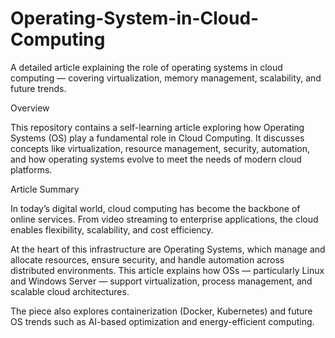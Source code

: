 # Operating-System-in-Cloud-Computing
A detailed article explaining the role of operating systems in cloud computing — covering virtualization, memory management, scalability, and future trends.

Overview

This repository contains a self-learning article exploring how Operating Systems (OS) play a fundamental role in Cloud Computing.
It discusses concepts like virtualization, resource management, security, automation, and how operating systems evolve to meet the needs of modern cloud platforms.

Article Summary

In today’s digital world, cloud computing has become the backbone of online services. From video streaming to enterprise applications, the cloud enables flexibility, scalability, and cost efficiency.

At the heart of this infrastructure are Operating Systems, which manage and allocate resources, ensure security, and handle automation across distributed environments. This article explains how OSs — particularly Linux and Windows Server — support virtualization, process management, and scalable cloud architectures.

The piece also explores containerization (Docker, Kubernetes) and future OS trends such as AI-based optimization and energy-efficient computing.

  
